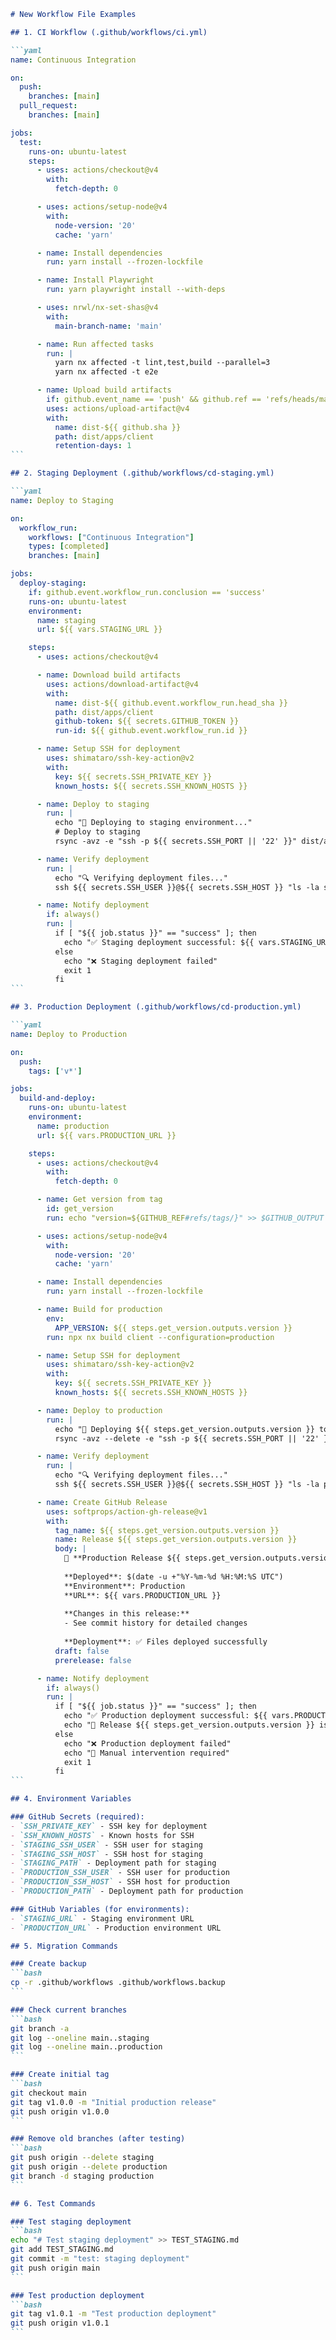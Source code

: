 ````markdown
# New Workflow File Examples

## 1. CI Workflow (.github/workflows/ci.yml)

```yaml
name: Continuous Integration

on:
  push:
    branches: [main]
  pull_request:
    branches: [main]

jobs:
  test:
    runs-on: ubuntu-latest
    steps:
      - uses: actions/checkout@v4
        with:
          fetch-depth: 0

      - uses: actions/setup-node@v4
        with:
          node-version: '20'
          cache: 'yarn'

      - name: Install dependencies
        run: yarn install --frozen-lockfile

      - name: Install Playwright
        run: yarn playwright install --with-deps

      - uses: nrwl/nx-set-shas@v4
        with:
          main-branch-name: 'main'

      - name: Run affected tasks
        run: |
          yarn nx affected -t lint,test,build --parallel=3
          yarn nx affected -t e2e

      - name: Upload build artifacts
        if: github.event_name == 'push' && github.ref == 'refs/heads/main'
        uses: actions/upload-artifact@v4
        with:
          name: dist-${{ github.sha }}
          path: dist/apps/client
          retention-days: 1
```

## 2. Staging Deployment (.github/workflows/cd-staging.yml)

```yaml
name: Deploy to Staging

on:
  workflow_run:
    workflows: ["Continuous Integration"]
    types: [completed]
    branches: [main]

jobs:
  deploy-staging:
    if: github.event.workflow_run.conclusion == 'success'
    runs-on: ubuntu-latest
    environment:
      name: staging
      url: ${{ vars.STAGING_URL }}

    steps:
      - uses: actions/checkout@v4

      - name: Download build artifacts
        uses: actions/download-artifact@v4
        with:
          name: dist-${{ github.event.workflow_run.head_sha }}
          path: dist/apps/client
          github-token: ${{ secrets.GITHUB_TOKEN }}
          run-id: ${{ github.event.workflow_run.id }}

      - name: Setup SSH for deployment
        uses: shimataro/ssh-key-action@v2
        with:
          key: ${{ secrets.SSH_PRIVATE_KEY }}
          known_hosts: ${{ secrets.SSH_KNOWN_HOSTS }}

      - name: Deploy to staging
        run: |
          echo "🚀 Deploying to staging environment..."
          # Deploy to staging
          rsync -avz -e "ssh -p ${{ secrets.SSH_PORT || '22' }}" dist/apps/client/ ${{ secrets.SSH_USER }}@${{ secrets.SSH_HOST }}:staging

      - name: Verify deployment
        run: |
          echo "🔍 Verifying deployment files..."
          ssh ${{ secrets.SSH_USER }}@${{ secrets.SSH_HOST }} "ls -la staging/index.html" || echo "Files deployed successfully"

      - name: Notify deployment
        if: always()
        run: |
          if [ "${{ job.status }}" == "success" ]; then
            echo "✅ Staging deployment successful: ${{ vars.STAGING_URL }}"
          else
            echo "❌ Staging deployment failed"
            exit 1
          fi
```

## 3. Production Deployment (.github/workflows/cd-production.yml)

```yaml
name: Deploy to Production

on:
  push:
    tags: ['v*']

jobs:
  build-and-deploy:
    runs-on: ubuntu-latest
    environment:
      name: production
      url: ${{ vars.PRODUCTION_URL }}

    steps:
      - uses: actions/checkout@v4
        with:
          fetch-depth: 0

      - name: Get version from tag
        id: get_version
        run: echo "version=${GITHUB_REF#refs/tags/}" >> $GITHUB_OUTPUT

      - uses: actions/setup-node@v4
        with:
          node-version: '20'
          cache: 'yarn'

      - name: Install dependencies
        run: yarn install --frozen-lockfile

      - name: Build for production
        env:
          APP_VERSION: ${{ steps.get_version.outputs.version }}
        run: npx nx build client --configuration=production

      - name: Setup SSH for deployment
        uses: shimataro/ssh-key-action@v2
        with:
          key: ${{ secrets.SSH_PRIVATE_KEY }}
          known_hosts: ${{ secrets.SSH_KNOWN_HOSTS }}

      - name: Deploy to production
        run: |
          echo "🚀 Deploying ${{ steps.get_version.outputs.version }} to production..."
          rsync -avz --delete -e "ssh -p ${{ secrets.SSH_PORT || '22' }}" dist/apps/client/ ${{ secrets.SSH_USER }}@${{ secrets.SSH_HOST }}:production

      - name: Verify deployment
        run: |
          echo "🔍 Verifying deployment files..."
          ssh ${{ secrets.SSH_USER }}@${{ secrets.SSH_HOST }} "ls -la production/index.html" || echo "Files deployed successfully"

      - name: Create GitHub Release
        uses: softprops/action-gh-release@v1
        with:
          tag_name: ${{ steps.get_version.outputs.version }}
          name: Release ${{ steps.get_version.outputs.version }}
          body: |
            🚀 **Production Release ${{ steps.get_version.outputs.version }}**
            
            **Deployed**: $(date -u +"%Y-%m-%d %H:%M:%S UTC")
            **Environment**: Production
            **URL**: ${{ vars.PRODUCTION_URL }}
            
            **Changes in this release:**
            - See commit history for detailed changes
            
            **Deployment**: ✅ Files deployed successfully
          draft: false
          prerelease: false

      - name: Notify deployment
        if: always()
        run: |
          if [ "${{ job.status }}" == "success" ]; then
            echo "✅ Production deployment successful: ${{ vars.PRODUCTION_URL }}"
            echo "🎉 Release ${{ steps.get_version.outputs.version }} is live!"
          else
            echo "❌ Production deployment failed"
            echo "🚨 Manual intervention required"
            exit 1
          fi
```

## 4. Environment Variables

### GitHub Secrets (required):
- `SSH_PRIVATE_KEY` - SSH key for deployment
- `SSH_KNOWN_HOSTS` - Known hosts for SSH
- `STAGING_SSH_USER` - SSH user for staging
- `STAGING_SSH_HOST` - SSH host for staging  
- `STAGING_PATH` - Deployment path for staging
- `PRODUCTION_SSH_USER` - SSH user for production
- `PRODUCTION_SSH_HOST` - SSH host for production
- `PRODUCTION_PATH` - Deployment path for production

### GitHub Variables (for environments):
- `STAGING_URL` - Staging environment URL
- `PRODUCTION_URL` - Production environment URL

## 5. Migration Commands

### Create backup
```bash
cp -r .github/workflows .github/workflows.backup
```

### Check current branches
```bash
git branch -a
git log --oneline main..staging
git log --oneline main..production
```

### Create initial tag
```bash
git checkout main
git tag v1.0.0 -m "Initial production release"
git push origin v1.0.0
```

### Remove old branches (after testing)
```bash
git push origin --delete staging
git push origin --delete production
git branch -d staging production
```

## 6. Test Commands

### Test staging deployment
```bash
echo "# Test staging deployment" >> TEST_STAGING.md
git add TEST_STAGING.md
git commit -m "test: staging deployment"
git push origin main
```

### Test production deployment
```bash
git tag v1.0.1 -m "Test production deployment"
git push origin v1.0.1
```
````